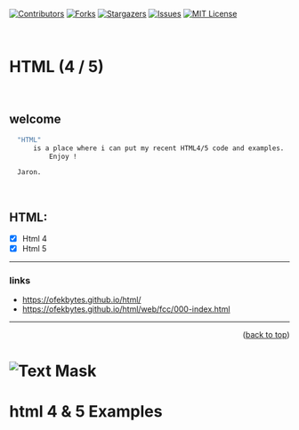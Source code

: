 [![Contributors][contributors-shield]][contributors-url]
[![Forks][forks-shield]][forks-url]
[![Stargazers][stars-shield]][stars-url]
[![Issues][issues-shield]][issues-url]
[![MIT License][license-shield]][license-url]

<a name="topage"></a>

<br/>

# HTML (4 / 5)

<br/>

## **welcome**
  ```sh
    "HTML" 
        is a place where i can put my recent HTML4/5 code and examples.
            Enjoy !

    Jaron.
  ```

<br/>

## HTML:
 - [x] Html 4
 - [x] Html 5

 ----

### links
* https://ofekbytes.github.io/html/
* https://ofekbytes.github.io/html/web/fcc/000-index.html

----

<p align="right">(<a href="#topage">back to top</a>)</p>

[contributors-shield]: https://img.shields.io/github/contributors/ofekbytes/html.svg?style=for-the-badge
[contributors-url]: https://github.com/ofekbytes/html/graphs/contributors

[forks-shield]: https://img.shields.io/github/forks/ofekbytes/html.svg?style=for-the-badge
[forks-url]: https://github.com/ofekbytes/html/network/members

[stars-shield]: https://img.shields.io/github/stars/ofekbytes/html.svg?style=for-the-badge
[stars-url]: https://github.com/ofekbytes/html/stargazers

[issues-shield]: https://img.shields.io/github/issues/ofekbytes/html.svg?style=for-the-badge
[issues-url]: https://github.com/ofekbytes/html/issues

[license-shield]: https://img.shields.io/github/license/ofekbytes/html.svg?style=for-the-badge
[license-url]: https://github.com/ofekbytes/html/blob/master/LICENSE

[linkedin-shield]: https://img.shields.io/badge/-LinkedIn-black.svg?style=for-the-badge&logo=linkedin&colorB=555
[linkedin-url]: https://linkedin.com/in/yaron-kessler-703606163/


# ![Text Mask](https://ofekbytes.github.io/assets/images/picture/yamon.jpg)
# html 4 & 5 Examples

